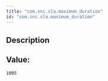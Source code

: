 ```yaml
---
title: "com.snc.sla.maximum_duration"
id: "com.snc.sla.maximum_duration"
---
```

## Description



## Value: 
```
1095
```